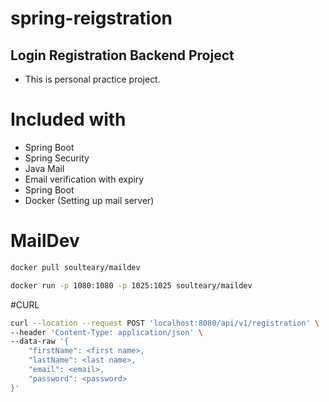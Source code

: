 # spring-reigstration
## Login Registration Backend Project
- This is personal practice project.

# Included with
 - Spring Boot
 - Spring Security
 - Java Mail
 - Email verification with expiry
 - Spring Boot
 - Docker (Setting up mail server)
 
 # MailDev
 ```sh
 docker pull soulteary/maildev
 ```
 ```sh
 docker run -p 1080:1080 -p 1025:1025 soulteary/maildev
 ```
 
 #CURL
```sh
curl --location --request POST 'localhost:8080/api/v1/registration' \
--header 'Content-Type: application/json' \
--data-raw '{
    "firstName": <first name>,
    "lastName": <last name>,
    "email": <email>,
    "password": <password>
}'
```
